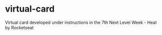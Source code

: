 # virtual-card
Virtual card developed under instructions in the  7th Next Level Week - Heat by Rocketseat

